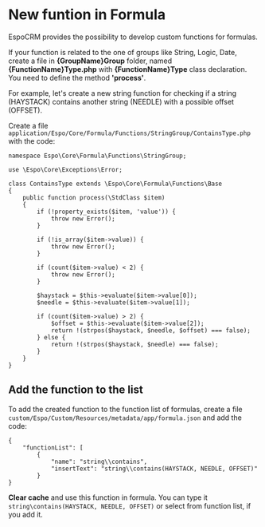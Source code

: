 # New funtion in Formula

EspoCRM provides the possibility to develop custom functions for formulas. 

If your function is related to the one of groups like String, Logic, Date, create a file in __{GroupName}Group__ folder, named __{FunctionName}Type.php__ with __{FunctionName}Type__ class declaration. You need to define the method __'process'__.

For example, let's create a new string function for checking if a string (HAYSTACK) contains another string (NEEDLE) with a possible offset (OFFSET).

Create a file `application/Espo/Core/Formula/Functions/StringGroup/ContainsType.php` with the code:

```
namespace Espo\Core\Formula\Functions\StringGroup;

use \Espo\Core\Exceptions\Error;

class ContainsType extends \Espo\Core\Formula\Functions\Base
{
    public function process(\StdClass $item)
    {
        if (!property_exists($item, 'value')) {
            throw new Error();
        }

        if (!is_array($item->value)) {
            throw new Error();
        }

        if (count($item->value) < 2) {
            throw new Error();
        }

        $haystack = $this->evaluate($item->value[0]);
        $needle = $this->evaluate($item->value[1]);

        if (count($item->value) > 2) {
            $offset = $this->evaluate($item->value[2]);
            return !(strpos($haystack, $needle, $offset) === false);
        } else {
            return !(strpos($haystack, $needle) === false);
        }
    }
}
```
## Add the function to the list

To add the created function to the function list of formulas, create a file `custom/Espo/Custom/Resources/metadata/app/formula.json` and add the code:
```
{
    "functionList": [
        {
            "name": "string\\contains",
            "insertText": "string\\contains(HAYSTACK, NEEDLE, OFFSET)"
        }
}
```

__Clear cache__ and use this function in formula. You can type it `string\contains(HAYSTACK, NEEDLE, OFFSET)` or select from function list, if you add it.


